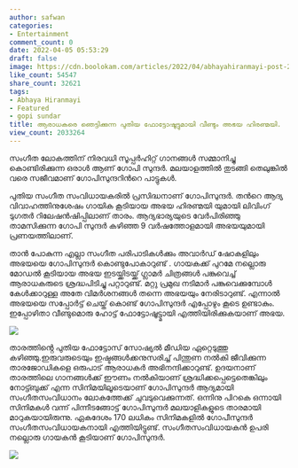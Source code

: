 ```yaml
---
author: safwan
categories:
- Entertainment
comment_count: 0
date: 2022-04-05 05:53:29
draft: false
image: https://cdn.boolokam.com/articles/2022/04/abhayahiranmayi-post-2022_04_01_18_24-2-819x1024.jpg
like_count: 54547
share_count: 32621
tags:
- Abhaya Hiranmayi
- Featured
- gopi sundar
title: ആരാധകരെ ഞെട്ടിക്കുന്ന പുതിയ ഫോട്ടോഷൂട്ടുമായി വീണ്ടും അഭയ ഹിരണ്മയി.
view_count: 2033264
---
```


സംഗീത ലോകത്തിന് നിരവധി സൂപ്പർഹിറ്റ് ഗാനങ്ങൾ സമ്മാനിച്ചു കൊണ്ടിരിക്കുന്ന ഒരാൾ ആണ് ഗോപി സുന്ദർ. മലയാളത്തിൽ തുടങ്ങി തെലുങ്കിൽ വരെ സജീവമാണ് ഗോപിസുന്ദറിൻറെ പാട്ടുകൾ. 

പുതിയ സംഗീത സംവിധായകരിൽ പ്രസിദ്ധനാണ് ഗോപിസുന്ദർ. തൻറെ ആദ്യ വിവാഹത്തിനുശേഷം ഗായിക കൂടിയായ അഭയ ഹിരണ്മയി യുമായി ലിവിംഗ് ടുഗതർ റിലേഷൻഷിപ്പിലാണ് താരം. ആദ്യഭാര്യയുടെ വേർപിരിഞ്ഞു താമസിക്കുന്ന ഗോപി സുന്ദർ കഴിഞ്ഞ 9 വർഷത്തോളമായി അഭയയുമായി പ്രണയത്തിലാണ്.

താൻ പോകുന്ന എല്ലാ സംഗീത പരിപാടികൾക്കും അവാർഡ് ഷോകളിലും അഭയയെ ഗോപിസുന്ദർ കൊണ്ടുപോകാറുണ്ട് . ഗായകക്ക് പുറമേ നല്ലൊരു മോഡൽ കൂടിയായ അഭയ ഇടയ്ക്കിടയ്ക്ക് ഗ്ലാമർ ചിത്രങ്ങൾ പങ്കുവെച്ച് ആരാധകരുടെ ശ്രദ്ധപിടിച്ചു പറ്റാറുണ്ട്. മറ്റു പ്രമുഖ നടിമാർ പങ്കുവെക്കുമ്പോൾ കേൾക്കാറുള്ള അതേ വിമർശനങ്ങൾ തന്നെ അഭയയും നേരിടാറുണ്ട്. എന്നാൽ അഭയയെ സപ്പോർട്ട് ചെയ്ത് കൊണ്ട് ഗോപിസുന്ദർ എപ്പോഴും കൂടെ ഉണ്ടാകും. ഇപ്പോഴിതാ വീണ്ടുമൊരു ഹോട്ട് ഫോട്ടോഷൂട്ട്മായി എത്തിയിരിക്കുകയാണ് അഭയ. 

![](https://cdn.boolokam.com/articles/2022/04/abhayahiranmayi-post-2022_04_01_18_24-2-819x1024.jpg)

താരത്തിൻ്റെ പുതിയ ഫോട്ടോസ് സോഷ്യൽ മീഡിയ ഏറ്റെടുത്തു കഴിഞ്ഞു.ഇരുവരുടെയും ഇഷ്ടങ്ങൾക്കനുസരിച്ച് പിന്തുണ നൽകി ജീവിക്കുന്ന താരജോഡികളെ ഒരുപാട് ആരാധകർ അഭിനന്ദിക്കാറുണ്ട്. ഉദയനാണ് താരത്തിലെ ഗാനങ്ങൾക്ക് ഈണം നൽകിയാണ് ശ്രദ്ധിക്കപ്പെട്ടെതെങ്കിലും നോട്ട്ബുക്ക് എന്ന സിനിമയിലൂടെയാണ് ഗോപിസുന്ദർ ആദ്യമായി സംഗീതസംവിധാനം ലോകത്തേക്ക് ചുവടുവെക്കുന്നത്. ഒന്നിനു പിറകെ ഒന്നായി സിനിമകൾ വന്ന് പിന്നീടങ്ങോട്ട് ഗോപിസുന്ദർ മലയാളികളുടെ താരമായി മാറുകയായിരുന്നു. ഏകദേശം 170 ലധികം സിനിമകളിൽ ഗോപീസുന്ദർ സംഗീതസംവിധായകനായി എത്തിയിട്ടുണ്ട്. സംഗീതസംവിധായകൻ ഉപരി നല്ലൊരു ഗായകൻ കൂടിയാണ് ഗോപിസുന്ദർ.

![](https://cdn.boolokam.com/articles/2022/04/abhayahiranmayi-post-2022_04_01_18_24-1-819x1024.jpg)